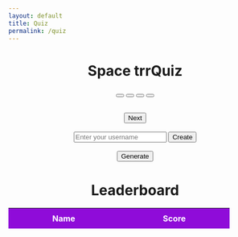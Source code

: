 ```yaml
---
layout: default
title: Quiz
permalink: /quiz
---
```

<style>
    .selected {
        background-color: rgb(12, 141, 243);
    }
    
    #header {
        margin: 0 auto;
    }

    #header th {
        background-color: #8F0CD9;
        color: #fff;
        padding: 10px;
        width: 200px;
        text-align: center;
    }

    #header td {
        padding: 8px;
        text-align: center;
        border: 1px solid #ccc;
    }
</style>
<html>
<head>
        <title>Space Quiz</title>
    <link rel="stylesheet" type="text/css" href="style.css">
</head>
<body>
    <h1><center>Space trrQuiz</center></h1>
    <div id="quiz-container">
        <div id="question-container"><center>
            <p id="question-text"></p>
        </center></div>
        <div id="answers-container"><center>
            <button class="answer-btn" id="answerA"></button>
            <button class="answer-btn" id="answerB"></button>
            <button class="answer-btn" id="answerC"></button>
            <button class="answer-btn" id="answerD"></button>
        </center></div>
    </div>
    <center><p id="score-display"></p></center>
    <br>
    <center>
        <button id="next-btn">Next</button>
    </center>
    <br>
    <div id="username-input"><center>
        <input type="text" id="username" placeholder="Enter your username">
        <button id="create-btn">Create</button>
        </center></div>
    <br>
    <center><button id="generate-btn">Generate</button></center>
    <h1><center>Leaderboard</center></h1>
    <table id="header" style="margin: 0 auto;">
        <thead>
        <tr>
            <th>Name</th>
            <th>Score</th>
        </tr>
        </thead>
        <tbody id="leaderboard">
        </tbody>
    </table>
    <script src="https://code.jquery.com/jquery-3.6.0.min.js"></script>
    <script>
        const apiUrl = "https://cosmic-backend.stu.nighthawkcodingsociety.com/api/quiz/";
        const options = {
            method: 'GET',
            mode: 'cors',
            cache: 'default',
            credentials: 'same-origin',
            headers: {
                'Content-Type': 'application/json'
            }
        };
        let score = 0;
        let questions = [];
        let currentQuestionIndex = 0;
        let correctAnswers = [];
        const questionContainer = document.getElementById("question-text");
        const answerButtons = document.querySelectorAll(".answer-btn");
        const nextButton = document.getElementById("next-btn");
        const usernameInput = document.getElementById("username");
        const createButton = document.getElementById("create-btn");
        const generateButton = document.getElementById("generate-btn");
        const leaderboardTable = document.getElementById("leaderboard");
        function loadQuestion(questionIndex) {
            nextButton.disabled = true;
            answerButtons.forEach(button => button.classList.remove("selected"));
            const question = questions[questionIndex];
            questionContainer.textContent = question.question;
            answerButtons.forEach((button, index) => {
                button.textContent = String.fromCharCode(65 + index) + ". " + question.choices[index];
            });
        }
        function handleAnswerClick(event) {
            nextButton.disabled = false;
            let temp;
            answerButtons.forEach(button => button.classList.remove("selected"));
            event.target.classList.add("selected");
            answerButtons.forEach((button, index) => {
                const choice = String.fromCharCode(65 + index).toLowerCase();
                if (event.target === button) {
                    temp = choice;
                }
            });
            const answerChoice = temp
            const currentCorrectAnswer = correctAnswers[currentQuestionIndex];
            if (answerChoice === currentCorrectAnswer) {
                score += 10;
            }
        }
        function updateScoreDisplay() {
            const scoreDisplay = document.getElementById("score-display");
            scoreDisplay.textContent = "Your score is " + score + "/50!";
        }
        function error(err) {
            console.error(err);
        }
        fetch(apiUrl, options)
            .then(response => {
                if (response.status !== 200) {
                    error('GET API response failure: ' + response.status);
                    return;
                }
                response.json().then(data => {
                    const questionData = data.slice(0, 5);
                    const answerChoices = data.slice(5, 10);
                    questions = questionData.map((question, index) => ({
                        question: question,
                        choices: answerChoices[index].split(', '),
                    }));
                    correctAnswers = answerChoices.map(choice => choice.charAt(choice.length - 1));
                    loadQuestion(currentQuestionIndex);
                });
            })
            .catch(err => {
                error(err + ": " + apiUrl);
            });
        answerButtons.forEach(button => {
            button.addEventListener("click", handleAnswerClick);
        });
        nextButton.addEventListener("click", () => {
            currentQuestionIndex++;
            if (currentQuestionIndex < questions.length) {
                loadQuestion(currentQuestionIndex);
            } else {
                questionContainer.textContent = "Quiz completed!";
                updateScoreDisplay();
                answerButtons.forEach(button => button.style.display = "none");
                nextButton.style.display = "none";
            }
        });
        createButton.addEventListener("click", () => {
            const username = usernameInput.value;
            const postData = {
                leaders: username,
                score: score,
            };
            fetch(`https://cosmic-backend.stu.nighthawkcodingsociety.com/api/quizleaders/post/${username}/${score}`, {
                    method: 'POST',
                    headers: {
                        'Content-Type': 'application/json',
                        'Authorization': 'Bearer my-token'
                    },
                    body: JSON.stringify(postData)
            })
            .then(response => response.json())
            .then(data => {
                //
            })
            .catch(error => {
                console.error("Error: " + error);
            });
        });
        generateButton.addEventListener("click", () => {
            fetch("https://cosmic-backend.stu.nighthawkcodingsociety.com/api/quizleaders/")
            .then(response => response.json())
            .then(data => {
                leaderboardTable.innerHTML = ""; // Clear previous data
                data.forEach(item => {
                    const row = leaderboardTable.insertRow(-1);
                    const cell1 = row.insertCell(0);
                    const cell2 = row.insertCell(1);
                    cell1.innerHTML = item.leaders;
                    cell2.innerHTML = item.score;
                });
            })
            .catch(error => {
                console.error("Error:", error);
            });
        });
    </script>
</body>
</html>
